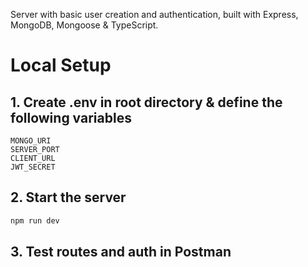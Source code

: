 Server with basic user creation and authentication, built with Express, MongoDB, Mongoose & TypeScript.

# Local Setup
## 1. Create .env in root directory & define the following variables
```
MONGO_URI
SERVER_PORT
CLIENT_URL
JWT_SECRET
```
## 2. Start the server
```bash
npm run dev
```
## 3. Test routes and auth in Postman
